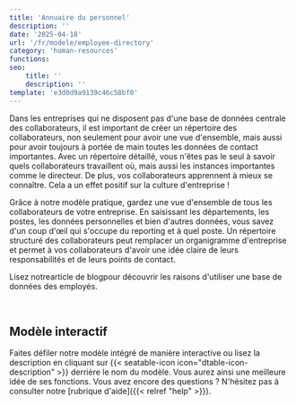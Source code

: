 ```yaml
---
title: 'Annuaire du personnel'
description: ''
date: '2025-04-18'
url: '/fr/modele/employee-directory'
category: 'human-resources'
functions:
seo:
    title: ''
    description: ''
template: 'e3d0d9a9139c46c58bf0'
---
```


Dans les entreprises qui ne disposent pas d'une base de données centrale des collaborateurs, il est important de créer un répertoire des collaborateurs, non seulement pour avoir une vue d'ensemble, mais aussi pour avoir toujours à portée de main toutes les données de contact importantes. Avec un répertoire détaillé, vous n'êtes pas le seul à savoir quels collaborateurs travaillent où, mais aussi les instances importantes comme le directeur. De plus, vos collaborateurs apprennent à mieux se connaître. Cela a un effet positif sur la culture d'entreprise !

Grâce à notre modèle pratique, gardez une vue d'ensemble de tous les collaborateurs de votre entreprise. En saisissant les départements, les postes, les données personnelles et bien d'autres données, vous savez d'un coup d'œil qui s'occupe du reporting et à quel poste. Un répertoire structuré des collaborateurs peut remplacer un organigramme d'entreprise et permet à vos collaborateurs d'avoir une idée claire de leurs responsabilités et de leurs points de contact.

Lisez notrearticle de blogpour découvrir les raisons d'utiliser une base de données des employés.

​

## Modèle interactif

Faites défiler notre modèle intégré de manière interactive ou lisez la description en cliquant sur {{< seatable-icon icon="dtable-icon-description" >}} derrière le nom du modèle. Vous aurez ainsi une meilleure idée de ses fonctions. Vous avez encore des questions ? N'hésitez pas à consulter notre [rubrique d'aide]({{< relref "help" >}}).
